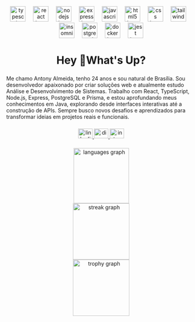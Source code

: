 <div align="center">
  <img src="https://skillicons.dev/icons?i=ts" height="41" alt="typescript logo"  />
  <img width="12" />
  <img src="https://cdn.jsdelivr.net/gh/devicons/devicon/icons/react/react-original.svg" height="41" alt="react logo"  />
  <img width="12" />
  <img src="https://cdn.jsdelivr.net/gh/devicons/devicon/icons/nodejs/nodejs-original.svg" height="41" alt="nodejs logo"  />
  <img width="12" />
  <img src="https://cdn.jsdelivr.net/gh/devicons/devicon/icons/express/express-original.svg" height="41" alt="express logo"  />
  <img width="12" />
  <img src="https://cdn.jsdelivr.net/gh/devicons/devicon/icons/javascript/javascript-original.svg" height="41" alt="javascript logo"  />
  <img width="12" />
  <img src="https://cdn.jsdelivr.net/gh/devicons/devicon/icons/html5/html5-original.svg" height="41" alt="html5 logo"  />
  <img width="12" />
  <img src="https://cdn.jsdelivr.net/gh/devicons/devicon/icons/css3/css3-original.svg" height="41" alt="css logo"  />
  <img width="12" />
  <img src="https://skillicons.dev/icons?i=tailwind" height="41" alt="tailwindcss logo"  />
  <img width="12" />
  <img src="https://cdn.jsdelivr.net/gh/devicons/devicon/icons/insomnia/insomnia-original.svg" height="41" alt="insomnia logo"  />
  <img width="12" />
  <img src="https://cdn.jsdelivr.net/gh/devicons/devicon/icons/postgresql/postgresql-original.svg" height="41" alt="postgresql logo"  />
  <img width="12" />
  <img src="https://cdn.jsdelivr.net/gh/devicons/devicon/icons/docker/docker-original.svg" height="41" alt="docker logo"  />
  <img width="12" />
  <img src="https://cdn.jsdelivr.net/gh/devicons/devicon/icons/jest/jest-plain.svg" height="41" alt="jest logo"  />
</div>

###

<h1 align="center">Hey 👋What's Up?</h1>

###

<p align="left">Me chamo Antony Almeida, tenho 24 anos e sou natural de Brasília. Sou desenvolvedor apaixonado por criar soluções web e atualmente estudo Análise e Desenvolvimento de Sistemas. Trabalho com React, TypeScript, Node.js, Express, PostgreSQL e Prisma, e estou aprofundando meus conhecimentos em Java, explorando desde interfaces interativas até a construção de APIs. Sempre busco novos desafios e aprendizados para transformar ideias em projetos reais e funcionais.</p>

###

<div align="center">
  <a href="https://www.linkedin.com/in/antony-josué-almeida-de-frança-784ba4202" target="_blank">
    <img src="https://raw.githubusercontent.com/maurodesouza/profile-readme-generator/master/src/assets/icons/social/linkedin/default.svg" width="38" height="26" alt="linkedin logo"  />
  </a>
  <a href="antonyj26" target="_blank">
    <img src="https://raw.githubusercontent.com/maurodesouza/profile-readme-generator/master/src/assets/icons/social/discord/default.svg" width="38" height="26" alt="discord logo"  />
  </a>
  <a href="https://www.instagram.com/antonyj26" target="_blank">
    <img src="https://raw.githubusercontent.com/maurodesouza/profile-readme-generator/master/src/assets/icons/social/instagram/default.svg" width="38" height="26" alt="instagram logo"  />
  </a>
</div>

###

<div align="center">
  <img src="https://github-readme-stats.vercel.app/api/top-langs?username=antonyj26&locale=pt-br&hide_title=false&layout=compact&card_width=320&langs_count=4&theme=react&hide_border=false&order=2" height="147" alt="languages graph" /> <br>
  <img src="https://streak-stats.demolab.com?user=antonyj26&locale=pt-br&mode=weekly&theme=react&hide_border=false&border_radius=5&order=3" height="150" alt="streak graph" /> <br>
  <img src="https://github-profile-trophy.vercel.app?username=antonyj26&theme=nord&column=-1&row=1&margin-w=8&margin-h=8&no-bg=true&no-frame=true&order=4" height="150" alt="trophy graph"  />
</div>

###

